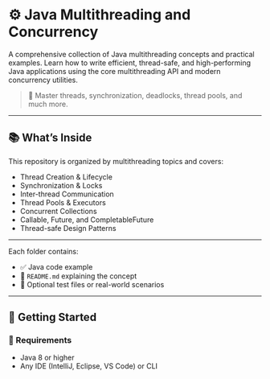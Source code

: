 # ⚙️ Java Multithreading and Concurrency

A comprehensive collection of Java multithreading concepts and practical examples. Learn how to write efficient, thread-safe, and high-performing Java applications using the core multithreading API and modern concurrency utilities.

> 🧵 Master threads, synchronization, deadlocks, thread pools, and much more.

---

## 📚 What’s Inside

This repository is organized by multithreading topics and covers:

- Thread Creation & Lifecycle
- Synchronization & Locks
- Inter-thread Communication
- Thread Pools & Executors
- Concurrent Collections
- Callable, Future, and CompletableFuture
- Thread-safe Design Patterns

---

Each folder contains:
- ✅ Java code example
- 📘 `README.md` explaining the concept
- 🧪 Optional test files or real-world scenarios

---

## 🚀 Getting Started

### 🔧 Requirements

- Java 8 or higher
- Any IDE (IntelliJ, Eclipse, VS Code) or CLI
